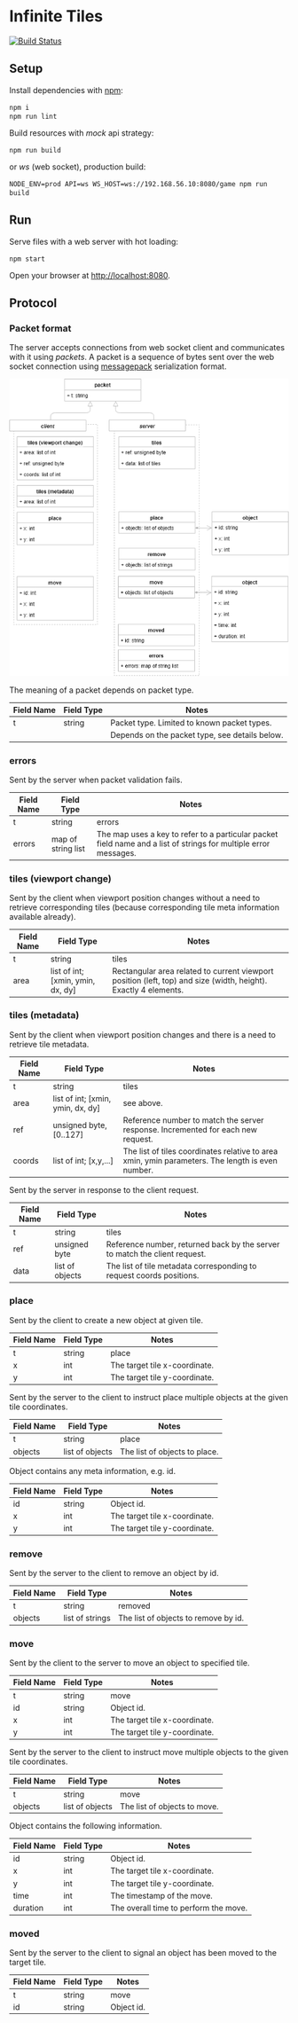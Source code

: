 # Infinite Tiles

[![Build Status](https://travis-ci.org/akornatskyy/infinite-tiles.svg?branch=master)](https://travis-ci.org/akornatskyy/infinite-tiles)

## Setup

Install dependencies with [npm](https://www.npmjs.com):

    npm i
    npm run lint

Build resources with *mock* api strategy:

    npm run build

or *ws* (web socket), production build:

    NODE_ENV=prod API=ws WS_HOST=ws://192.168.56.10:8080/game npm run build

## Run

Serve files with a web server with hot loading:

    npm start

Open your browser at [http://localhost:8080](http://localhost:8080).

## Protocol

### Packet format

The server accepts connections from web socket client and communicates with it
using *packets*. A packet is a sequence of bytes sent over the web socket
connection using [messagepack](https://msgpack.org/) serialization format.

![network protocol](./network-protocol.png)

The meaning of a packet depends on packet type.

| Field Name | Field Type | Notes                                          |
| ---------- | ---------- | ---------------------------------------------- |
| t          | string     | Packet type. Limited to known packet types.    |
|            |            | Depends on the packet type, see details below. |

### errors

Sent by the server when packet validation fails.

| Field Name | Field Type         | Notes                                                        |
| ---------- | ------------------ | ------------------------------------------------------------ |
| t          | string             | errors                                                       |
| errors     | map of string list | The map uses  a key to refer to a particular packet field name and a list of strings for multiple error messages. |

### tiles (viewport change)

Sent by the client when viewport position changes without a need to retrieve corresponding
tiles (because corresponding tile meta information available already).

| Field Name | Field Type                        | Notes                                                        |
| ---------- | --------------------------------- | ------------------------------------------------------------ |
| t          | string                            | tiles                                                        |
| area       | list of int; [xmin, ymin, dx, dy] | Rectangular area related to current viewport position (left, top) and size (width, height). Exactly 4 elements. |

### tiles (metadata)

Sent by the client when viewport position changes and there is a need to retrieve tile metadata.

| Field Name | Field Type                        | Notes                                                        |
| ---------- | --------------------------------- | ------------------------------------------------------------ |
| t          | string                            | tiles                                                        |
| area       | list of int; [xmin, ymin, dx, dy] | see above.                                                   |
| ref        | unsigned byte, [0..127]           | Reference number to match the server response. Incremented for each new request. |
| coords     | list of int; [x,y,...]            | The list of tiles coordinates relative to area xmin, ymin parameters. The length is even number. |

Sent by the server in response to the client request.

| Field Name | Field Type      | Notes                                                        |
| ---------- | --------------- | ------------------------------------------------------------ |
| t          | string          | tiles                                                        |
| ref        | unsigned byte   | Reference number, returned back by the server to match the client request. |
| data       | list of objects | The list of tile metadata corresponding to request coords positions. |

### place

Sent by the client to create a new object at given tile.

| Field Name | Field Type | Notes                         |
| ---------- | ---------- | ----------------------------- |
| t          | string     | place                         |
| x          | int        | The target tile x-coordinate. |
| y          | int        | The target tile y-coordinate. |

Sent by the server to the client to instruct place multiple objects at the given tile coordinates.

| Field Name | Field Type      | Notes                         |
| ---------- | --------------- | ----------------------------- |
| t          | string          | place                         |
| objects    | list of objects | The list of objects to place. |

Object contains any meta information, e.g. id.

| Field Name | Field Type | Notes                         |
| ---------- | ---------- | ----------------------------- |
| id         | string     | Object id.                    |
| x          | int        | The target tile x-coordinate. |
| y          | int        | The target tile y-coordinate. |

### remove

Sent by the server to the client to remove an object by id.

| Field Name | Field Type | Notes                   |
| ---------- | ---------- | ----------------------- |
| t          | string     | removed                 |
| objects         | list of strings | The list of objects to remove by id. |

### move

Sent by the client to the server to move an object to specified tile.


| Field Name | Field Type | Notes                   |
| ---------- | ---------- | ----------------------- |
| t          | string     | move                 |
| id         | string | Object id. |
| x | int | The target tile x-coordinate. |
| y | int | The target tile y-coordinate. |

Sent by the server to the client to instruct move multiple objects to the given tile coordinates.

| Field Name | Field Type      | Notes                        |
| ---------- | --------------- | ---------------------------- |
| t          | string          | move                         |
| objects    | list of objects | The list of objects to move. |

Object contains the following information.

| Field Name | Field Type | Notes                                 |
| ---------- | ---------- | ------------------------------------- |
| id         | string     | Object id.                            |
| x          | int        | The target tile x-coordinate.         |
| y          | int        | The target tile y-coordinate.         |
| time       | int        | The timestamp of the move.            |
| duration   | int        | The overall time to perform the move. |

### moved

Sent by the server to the client to signal an object has been moved to the target tile.

| Field Name | Field Type | Notes      |
| ---------- | ---------- | ---------- |
| t          | string     | move       |
| id         | string     | Object id. |
